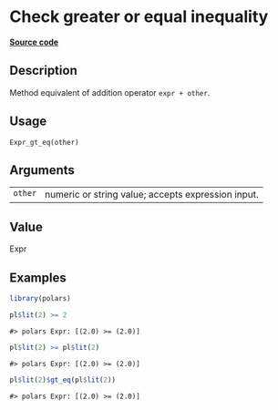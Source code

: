 

# Check greater or equal inequality

[**Source code**](https://github.com/pola-rs/r-polars/tree/c47431ca69622f79ed7a3f1d7bfee6075ffabfee/R/expr__expr.R#L526)

## Description

Method equivalent of addition operator <code>expr + other</code>.

## Usage

<pre><code class='language-R'>Expr_gt_eq(other)
</code></pre>

## Arguments

<table>
<tr>
<td style="white-space: nowrap; font-family: monospace; vertical-align: top">
<code id="Expr_gt_eq_:_other">other</code>
</td>
<td>
numeric or string value; accepts expression input.
</td>
</tr>
</table>

## Value

Expr

## Examples

``` r
library(polars)

pl$lit(2) >= 2
```

    #> polars Expr: [(2.0) >= (2.0)]

``` r
pl$lit(2) >= pl$lit(2)
```

    #> polars Expr: [(2.0) >= (2.0)]

``` r
pl$lit(2)$gt_eq(pl$lit(2))
```

    #> polars Expr: [(2.0) >= (2.0)]

